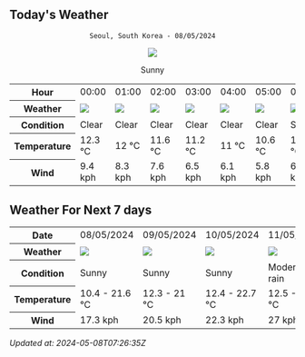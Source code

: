 ## Today's Weather
<div align="center">

`Seoul, South Korea - 08/05/2024`

<img src="https://cdn.weatherapi.com/weather/64x64/day/113.png"/>

Sunny

</div>


<table>
    <tr>
        <th>Hour</th>
        <td>00:00</td><td>01:00</td><td>02:00</td><td>03:00</td><td>04:00</td><td>05:00</td><td>06:00</td><td>07:00</td><td>08:00</td><td>09:00</td><td>10:00</td><td>11:00</td><td>12:00</td><td>13:00</td><td>14:00</td><td>15:00</td><td>16:00</td><td>17:00</td><td>18:00</td><td>19:00</td><td>20:00</td><td>21:00</td><td>22:00</td><td>23:00</td>
    </tr>
    <tr>
        <th>Weather</th>
        <td><img src="https://cdn.weatherapi.com/weather/64x64/night/113.png"></img></td><td><img src="https://cdn.weatherapi.com/weather/64x64/night/113.png"></img></td><td><img src="https://cdn.weatherapi.com/weather/64x64/night/113.png"></img></td><td><img src="https://cdn.weatherapi.com/weather/64x64/night/113.png"></img></td><td><img src="https://cdn.weatherapi.com/weather/64x64/night/113.png"></img></td><td><img src="https://cdn.weatherapi.com/weather/64x64/night/113.png"></img></td><td><img src="https://cdn.weatherapi.com/weather/64x64/day/113.png"></img></td><td><img src="https://cdn.weatherapi.com/weather/64x64/day/113.png"></img></td><td><img src="https://cdn.weatherapi.com/weather/64x64/day/113.png"></img></td><td><img src="https://cdn.weatherapi.com/weather/64x64/day/113.png"></img></td><td><img src="https://cdn.weatherapi.com/weather/64x64/day/113.png"></img></td><td><img src="https://cdn.weatherapi.com/weather/64x64/day/113.png"></img></td><td><img src="https://cdn.weatherapi.com/weather/64x64/day/113.png"></img></td><td><img src="https://cdn.weatherapi.com/weather/64x64/day/113.png"></img></td><td><img src="https://cdn.weatherapi.com/weather/64x64/day/113.png"></img></td><td><img src="https://cdn.weatherapi.com/weather/64x64/day/113.png"></img></td><td><img src="https://cdn.weatherapi.com/weather/64x64/day/113.png"></img></td><td><img src="https://cdn.weatherapi.com/weather/64x64/day/113.png"></img></td><td><img src="https://cdn.weatherapi.com/weather/64x64/day/113.png"></img></td><td><img src="https://cdn.weatherapi.com/weather/64x64/day/113.png"></img></td><td><img src="https://cdn.weatherapi.com/weather/64x64/night/113.png"></img></td><td><img src="https://cdn.weatherapi.com/weather/64x64/night/113.png"></img></td><td><img src="https://cdn.weatherapi.com/weather/64x64/night/113.png"></img></td><td><img src="https://cdn.weatherapi.com/weather/64x64/night/113.png"></img></td>
    </tr>
    <tr>
        <th>Condition</th>
        <td width="200px">Clear </td><td width="200px">Clear </td><td width="200px">Clear </td><td width="200px">Clear </td><td width="200px">Clear </td><td width="200px">Clear </td><td width="200px">Sunny</td><td width="200px">Sunny</td><td width="200px">Sunny</td><td width="200px">Sunny</td><td width="200px">Sunny</td><td width="200px">Sunny</td><td width="200px">Sunny</td><td width="200px">Sunny</td><td width="200px">Sunny</td><td width="200px">Sunny</td><td width="200px">Sunny</td><td width="200px">Sunny</td><td width="200px">Sunny</td><td width="200px">Sunny</td><td width="200px">Clear </td><td width="200px">Clear </td><td width="200px">Clear </td><td width="200px">Clear </td>
    </tr>
    <tr>
        <th>Temperature</th>
        <td>12.3 °C</td><td>12 °C</td><td>11.6 °C</td><td>11.2 °C</td><td>11 °C</td><td>10.6 °C</td><td>10.4 °C</td><td>11.3 °C</td><td>12.8 °C</td><td>14.6 °C</td><td>16.6 °C</td><td>18.1 °C</td><td>19.3 °C</td><td>20.3 °C</td><td>21.1 °C</td><td>21.6 °C</td><td>20 °C</td><td>21 °C</td><td>20.3 °C</td><td>18.7 °C</td><td>16.6 °C</td><td>16.2 °C</td><td>15.6 °C</td><td>15.1 °C</td>
    </tr>
    <tr>
        <th>Wind</th>
        <td>9.4 kph</td><td>8.3 kph</td><td>7.6 kph</td><td>6.5 kph</td><td>6.1 kph</td><td>5.8 kph</td><td>6.1 kph</td><td>6.8 kph</td><td>7.2 kph</td><td>6.8 kph</td><td>5.8 kph</td><td>6.5 kph</td><td>8.3 kph</td><td>9 kph</td><td>10.4 kph</td><td>13.3 kph</td><td>20.2 kph</td><td>16.9 kph</td><td>15.8 kph</td><td>17.3 kph</td><td>11.2 kph</td><td>7.2 kph</td><td>6.1 kph</td><td>5 kph</td>
    </tr>
</table>


## Weather For Next 7 days


<table>
    <tr>
        <th>Date</th>
        <td>08/05/2024</td><td>09/05/2024</td><td>10/05/2024</td><td>11/05/2024</td><td>12/05/2024</td><td>13/05/2024</td><td>14/05/2024</td>
    </tr>
    <tr>
        <th>Weather</th>
        <td><img src="https://cdn.weatherapi.com/weather/64x64/day/113.png"/></td><td><img src="https://cdn.weatherapi.com/weather/64x64/day/113.png"/></td><td><img src="https://cdn.weatherapi.com/weather/64x64/day/113.png"/></td><td><img src="https://cdn.weatherapi.com/weather/64x64/day/302.png"/></td><td><img src="https://cdn.weatherapi.com/weather/64x64/day/113.png"/></td><td><img src="https://cdn.weatherapi.com/weather/64x64/day/113.png"/></td><td><img src="https://cdn.weatherapi.com/weather/64x64/day/113.png"/></td>
    </tr>
    <tr>
        <th>Condition</th>
        <td width="200px">Sunny</td><td width="200px">Sunny</td><td width="200px">Sunny</td><td width="200px">Moderate rain</td><td width="200px">Sunny</td><td width="200px">Sunny</td><td width="200px">Sunny</td>
    </tr>
    <tr>
        <th>Temperature</th>
        <td>10.4 -  21.6 °C</td><td>12.3 -  21 °C</td><td>12.4 -  22.7 °C</td><td>12.5 -  20.5 °C</td><td>10.9 -  21.2 °C</td><td>12.5 -  22.7 °C</td><td>13.2 -  23.6 °C</td>
    </tr>
    <tr>
        <th>Wind</th>
        <td>17.3 kph</td><td>20.5 kph</td><td>22.3 kph</td><td>27 kph</td><td>17.3 kph</td><td>15.1 kph</td><td>23.4 kph</td>
    </tr>
</table>


*Updated at: 2024-05-08T07:26:35Z*